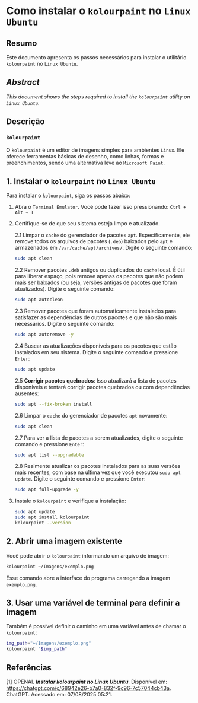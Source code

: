 # Como instalar o `kolourpaint` no `Linux Ubuntu`

## Resumo

Este documento apresenta os passos necessários para instalar o utilitário `kolourpaint` no `Linux Ubuntu`.

## _Abstract_

_This document shows the steps required to install the `kolourpaint` utility on `Linux Ubuntu`._

## Descrição

### `kolourpaint`

O `kolourpaint` é um editor de imagens simples para ambientes `Linux`. Ele oferece ferramentas básicas de desenho, como linhas, formas e preenchimentos, sendo uma alternativa leve ao `Microsoft Paint`.

## 1. Instalar o `kolourpaint` no `Linux Ubuntu`

Para instalar o `kolourpaint`, siga os passos abaixo:

1. Abra o `Terminal Emulator`. Você pode fazer isso pressionando: `Ctrl + Alt + T`

2. Certifique-se de que seu sistema esteja limpo e atualizado.

    2.1 Limpar o `cache` do gerenciador de pacotes `apt`. Especificamente, ele remove todos os arquivos de pacotes (`.deb`) baixados pelo `apt` e armazenados em `/var/cache/apt/archives/`. Digite o seguinte comando:
    ```bash
    sudo apt clean
    ```

    2.2 Remover pacotes `.deb` antigos ou duplicados do `cache` local. É útil para liberar espaço, pois remove apenas os pacotes que não podem mais ser baixados (ou seja, versões antigas de pacotes que foram atualizados). Digite o seguinte comando:
    ```bash
    sudo apt autoclean
    ```

    2.3 Remover pacotes que foram automaticamente instalados para satisfazer as dependências de outros pacotes e que não são mais necessários. Digite o seguinte comando:
    ```bash
    sudo apt autoremove -y
    ```

    2.4 Buscar as atualizações disponíveis para os pacotes que estão instalados em seu sistema. Digite o seguinte comando e pressione `Enter`:
    ```bash
    sudo apt update
    ```

    2.5 **Corrigir pacotes quebrados**: Isso atualizará a lista de pacotes disponíveis e tentará corrigir pacotes quebrados ou com dependências ausentes:
    ```bash
    sudo apt --fix-broken install
    ```

    2.6 Limpar o `cache` do gerenciador de pacotes `apt` novamente:
    ```bash
    sudo apt clean
    ```

    2.7 Para ver a lista de pacotes a serem atualizados, digite o seguinte comando e pressione `Enter`:
    ```bash
    sudo apt list --upgradable
    ```

    2.8 Realmente atualizar os pacotes instalados para as suas versões mais recentes, com base na última vez que você executou `sudo apt update`. Digite o seguinte comando e pressione `Enter`:
    ```bash
    sudo apt full-upgrade -y
    ```

3. Instale o `kolourpaint` e verifique a instalação:
    ```bash
    sudo apt update
    sudo apt install kolourpaint
    kolourpaint --version
    ```

## 2. Abrir uma imagem existente

Você pode abrir o `kolourpaint` informando um arquivo de imagem:
```bash
kolourpaint ~/Imagens/exemplo.png
```
Esse comando abre a interface do programa carregando a imagem `exemplo.png`.

## 3. Usar uma variável de terminal para definir a imagem

Também é possível definir o caminho em uma variável antes de chamar o `kolourpaint`:
```bash
img_path="~/Imagens/exemplo.png"
kolourpaint "$img_path"
```

## Referências

[1] OPENAI. ***Instalar kolourpaint no Linux Ubuntu***. Disponível em: <https://chatgpt.com/c/68942e26-b7a0-832f-9c96-7c57044cb43a>. ChatGPT. Acessado em: 07/08/2025 05:21.

